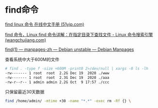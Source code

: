 # find命令

[find linux 命令 在线中文手册 (51yip.com)](http://linux.51yip.com/search/find)

[find 命令，Linux find 命令详解：在指定目录下查找文件 - Linux 命令搜索引擎 (wangchujiang.com)](https://wangchujiang.com/linux-command/c/find.html)

[find(1) — manpages-zh — Debian unstable — Debian Manpages](https://manpages.debian.org/unstable/manpages-zh/find.1.zh_CN.html)





查看系统中大于600M的文件

```bash
# find . -type f -size +600M -print0 2>/dev/null | xargs -0 ls -lh
-rw------- 1 root  root  2.2G Dec 19  2020 ./www
-rw------- 1 root  root  2.3G Dec 19  2020 ./aaa
-rw-r--r-- 1 admin admin 2.2G Oct  9 17:57 ./ccc
```



只保留最近30天数据

```bash
find /home/admin/ -mtime +30 -name "*.*" -exec rm -Rf {} \
```

